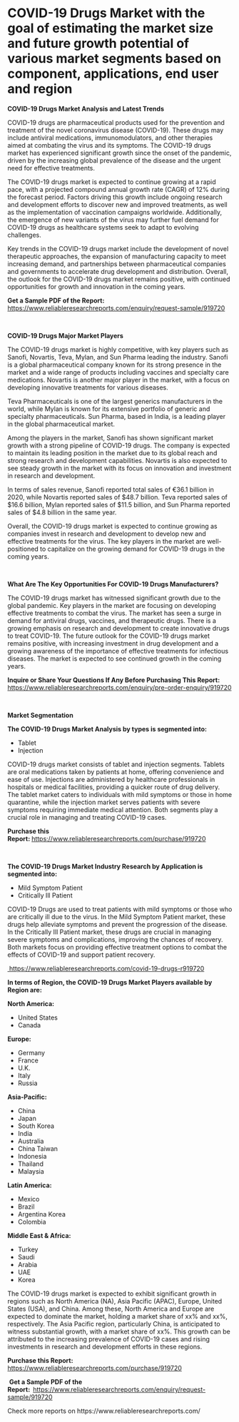 <p><h1>COVID-19 Drugs Market with the goal of estimating the market size and future growth potential of various market segments based on component, applications, end user and region</h1></p><p><strong>COVID-19 Drugs Market Analysis and Latest Trends</strong></p>
<p><p>COVID-19 drugs are pharmaceutical products used for the prevention and treatment of the novel coronavirus disease (COVID-19). These drugs may include antiviral medications, immunomodulators, and other therapies aimed at combating the virus and its symptoms. The COVID-19 drugs market has experienced significant growth since the onset of the pandemic, driven by the increasing global prevalence of the disease and the urgent need for effective treatments.</p><p>The COVID-19 drugs market is expected to continue growing at a rapid pace, with a projected compound annual growth rate (CAGR) of 12% during the forecast period. Factors driving this growth include ongoing research and development efforts to discover new and improved treatments, as well as the implementation of vaccination campaigns worldwide. Additionally, the emergence of new variants of the virus may further fuel demand for COVID-19 drugs as healthcare systems seek to adapt to evolving challenges.</p><p>Key trends in the COVID-19 drugs market include the development of novel therapeutic approaches, the expansion of manufacturing capacity to meet increasing demand, and partnerships between pharmaceutical companies and governments to accelerate drug development and distribution. Overall, the outlook for the COVID-19 drugs market remains positive, with continued opportunities for growth and innovation in the coming years.</p></p>
<p><strong>Get a Sample PDF of the Report:&nbsp;</strong> <a href="https://www.reliableresearchreports.com/enquiry/request-sample/919720">https://www.reliableresearchreports.com/enquiry/request-sample/919720</a></p>
<p>&nbsp;</p>
<p><strong>COVID-19 Drugs Major Market Players</strong></p>
<p><p>The COVID-19 drugs market is highly competitive, with key players such as Sanofi, Novartis, Teva, Mylan, and Sun Pharma leading the industry. Sanofi is a global pharmaceutical company known for its strong presence in the market and a wide range of products including vaccines and specialty care medications. Novartis is another major player in the market, with a focus on developing innovative treatments for various diseases.</p><p>Teva Pharmaceuticals is one of the largest generics manufacturers in the world, while Mylan is known for its extensive portfolio of generic and specialty pharmaceuticals. Sun Pharma, based in India, is a leading player in the global pharmaceutical market.</p><p>Among the players in the market, Sanofi has shown significant market growth with a strong pipeline of COVID-19 drugs. The company is expected to maintain its leading position in the market due to its global reach and strong research and development capabilities. Novartis is also expected to see steady growth in the market with its focus on innovation and investment in research and development.</p><p>In terms of sales revenue, Sanofi reported total sales of €36.1 billion in 2020, while Novartis reported sales of $48.7 billion. Teva reported sales of $16.6 billion, Mylan reported sales of $11.5 billion, and Sun Pharma reported sales of $4.8 billion in the same year.</p><p>Overall, the COVID-19 drugs market is expected to continue growing as companies invest in research and development to develop new and effective treatments for the virus. The key players in the market are well-positioned to capitalize on the growing demand for COVID-19 drugs in the coming years.</p></p>
<p>&nbsp;</p>
<p><strong>What Are The Key Opportunities For COVID-19 Drugs Manufacturers?</strong></p>
<p><p>The COVID-19 drugs market has witnessed significant growth due to the global pandemic. Key players in the market are focusing on developing effective treatments to combat the virus. The market has seen a surge in demand for antiviral drugs, vaccines, and therapeutic drugs. There is a growing emphasis on research and development to create innovative drugs to treat COVID-19. The future outlook for the COVID-19 drugs market remains positive, with increasing investment in drug development and a growing awareness of the importance of effective treatments for infectious diseases. The market is expected to see continued growth in the coming years.</p></p>
<p><strong>Inquire or Share Your Questions If Any Before Purchasing This Report:</strong> <a href="https://www.reliableresearchreports.com/enquiry/pre-order-enquiry/919720">https://www.reliableresearchreports.com/enquiry/pre-order-enquiry/919720</a></p>
<p>&nbsp;</p>
<p><strong>Market Segmentation</strong></p>
<p><strong>The COVID-19 Drugs Market Analysis by types is segmented into:</strong></p>
<p><ul><li>Tablet</li><li>Injection</li></ul></p>
<p><p>COVID-19 drugs market consists of tablet and injection segments. Tablets are oral medications taken by patients at home, offering convenience and ease of use. Injections are administered by healthcare professionals in hospitals or medical facilities, providing a quicker route of drug delivery. The tablet market caters to individuals with mild symptoms or those in home quarantine, while the injection market serves patients with severe symptoms requiring immediate medical attention. Both segments play a crucial role in managing and treating COVID-19 cases.</p></p>
<p><strong>Purchase this Report:&nbsp;</strong><a href="https://www.reliableresearchreports.com/purchase/919720">https://www.reliableresearchreports.com/purchase/919720</a></p>
<p>&nbsp;</p>
<p><strong>The COVID-19 Drugs Market Industry Research by Application is segmented into:</strong></p>
<p><ul><li>Mild Symptom Patient</li><li>Critically Ill Patient</li></ul></p>
<p><p>COVID-19 Drugs are used to treat patients with mild symptoms or those who are critically ill due to the virus. In the Mild Symptom Patient market, these drugs help alleviate symptoms and prevent the progression of the disease. In the Critically Ill Patient market, these drugs are crucial in managing severe symptoms and complications, improving the chances of recovery. Both markets focus on providing effective treatment options to combat the effects of COVID-19 and support patient recovery.</p></p>
<p><a href="https://www.reliableresearchreports.com/covid-19-drugs-r919720">&nbsp;https://www.reliableresearchreports.com/covid-19-drugs-r919720</a></p>
<p><strong>In terms of Region, the COVID-19 Drugs Market Players available by Region are:</strong></p>
<p>
    <p> <strong> North America: </strong>
        <ul>
            <li>United States</li>
            <li>Canada</li>
        </ul>
        </p> 
    <p> <strong> Europe: </strong>
        <ul>
            <li>Germany</li>
            <li>France</li>
            <li>U.K.</li>
            <li>Italy</li>
            <li>Russia</li>
        </ul>
        </p> 
    <p> <strong> Asia-Pacific: </strong>
        <ul>
            <li>China</li>
            <li>Japan</li>
            <li>South Korea</li>
            <li>India</li>
            <li>Australia</li>
            <li>China Taiwan</li>
            <li>Indonesia</li>
            <li>Thailand</li>
            <li>Malaysia</li>
        </ul>
        </p> 
    <p> <strong> Latin America: </strong>
        <ul>
            <li>Mexico</li>
            <li>Brazil</li>
            <li>Argentina Korea</li>
            <li>Colombia</li>
        </ul>
        </p> 
    <p> <strong> Middle East & Africa: </strong>
        <ul>
            <li>Turkey</li>
            <li>Saudi</li>
            <li>Arabia</li>
            <li>UAE</li>
            <li>Korea</li>
        </ul>
    </p>
    </p>
<p><p>The COVID-19 drugs market is expected to exhibit significant growth in regions such as North America (NA), Asia Pacific (APAC), Europe, United States (USA), and China. Among these, North America and Europe are expected to dominate the market, holding a market share of xx% and xx%, respectively. The Asia Pacific region, particularly China, is anticipated to witness substantial growth, with a market share of xx%. This growth can be attributed to the increasing prevalence of COVID-19 cases and rising investments in research and development efforts in these regions.</p></p>
<p><strong>Purchase this Report: </strong><a href="https://www.reliableresearchreports.com/purchase/919720">https://www.reliableresearchreports.com/purchase/919720</a></p>
<p>&nbsp;<strong>Get a Sample PDF of the Report:&nbsp;&nbsp;</strong><a href="https://www.reliableresearchreports.com/enquiry/request-sample/919720">https://www.reliableresearchreports.com/enquiry/request-sample/919720</a></p>
<p><strong></strong></p>
<p>Check more reports on https://www.reliableresearchreports.com/</p>